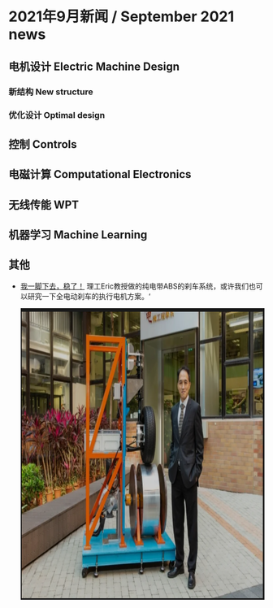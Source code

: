 # 2021年9月新闻 / September 2021 news

## 电机设计 Electric Machine Design

### 新结构 New structure

### 优化设计 Optimal design

## 控制 Controls

## 电磁计算 Computational Electronics

## 无线传能 WPT

## 机器学习 Machine Learning


## 其他

- [我一脚下去，稳了！](https://mp.weixin.qq.com/s/IZC27pQKQYUUCkSR5YU4yQ) 理工Eric教授做的纯电带ABS的刹车系统，或许我们也可以研究一下全电动刹车的执行电机方案。‘

  <img alt="pic" height="574" src="img.png" width="856"/>